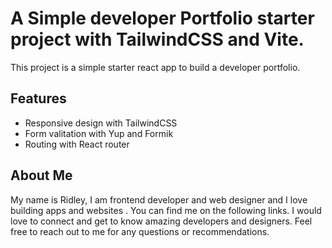 
# A Simple developer Portfolio starter project with TailwindCSS and Vite.

This project is a simple starter react app to build a developer portfolio.

## Features

- Responsive design with TailwindCSS
- Form valitation with Yup and Formik
- Routing with React router

## About Me

My name is Ridley, I am frontend developer and  web designer and I love building apps and websites . You can find me on the following links. I would love to connect and get to know amazing developers and designers. Feel free to reach out to me for any questions or recommendations.

